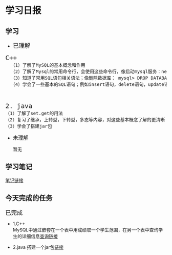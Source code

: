 # 学习日报

## 学习

* <font size=4>已理解</font>
<pre>
<font size=5>C++</font>
  （1）了解了MySQL的基本概念和作用
  （2）了解了Mysql的常用命令行，会使用这些命令行，像启动mysql服务：net start mysql，退出mysql： quit或者exit退出等
  （3）知道了常用SQL语句相关语法；像删除数据库： mysql> DROP DATABASE 库名；删除数据mysql> DROP TABLE 表名； 
  （4）学会了一些基本的SQL语句；例如insert语句，delete语句，update语句。select语句

   
</pre>
<pre><font size=5>2. java</font>
（1）了解了set.get的用法
（2）复习了继承，上转型，下转型，多态等内容，对这些基本概念了解的更清晰
（3）学会了搭建jar包
</pre>
* <font size=3.5>未理解</font>

    暂无

## 学习笔记
[笔记链接](https://github.com/zhaoanxiang/summertraing/blob/master/0805/%E5%AD%A6%E4%B9%A0%E7%AC%94%E8%AE%B0.md)




## 今天完成的任务

<font size=4>已完成</font>
* 1.C++   
MySQL中通过嵌套在一个表中用成绩取一个学生范围，在另一个表中查询学生的详细信息[查询链接](https://github.com/zhaoanxiang/summertraing/blob/master/0805/%E6%9F%A5%E8%AF%A2.png)

* 2.java
搭建一个jar包[链接](https://github.com/zhaoanxiang/summertraing/blob/master/0805/tojava.jar)

